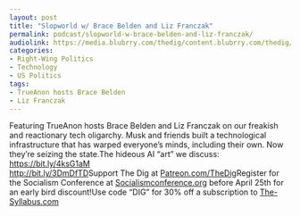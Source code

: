 ```yaml
---
layout: post
title: "Slopworld w/ Brace Belden and Liz Franczak"
permalink: podcast/slopworld-w-brace-belden-and-liz-franczak/
audiolink: https://media.blubrry.com/thedig/content.blubrry.com/thedig/The_Dig-EP_478-TrueAnon.mp3
categories:
- Right-Wing Politics
- Technology
- US Politics
tags:
- TrueAnon hosts Brace Belden
- Liz Franczak
---
```


Featuring TrueAnon hosts Brace Belden and Liz Franczak on our freakish and reactionary tech oligarchy. Musk and friends built a technological infrastructure that has warped everyone’s minds, including their own. Now they’re seizing the state.The hideous AI “art” we discuss:  
<https://bit.ly/4ksG1aM>  
<http://bit.ly/3DmDfTD>Support The Dig at [Patreon.com/TheDig](http://Patreon.com/TheDig)Register for the Socialism Conference at [Socialismconference.org](http://Socialismconference.org) before April 25th for an early bird discount!Use code “DIG” for 30% off a subscription to [The-Syllabus.com](http://The-Syllabus.com)